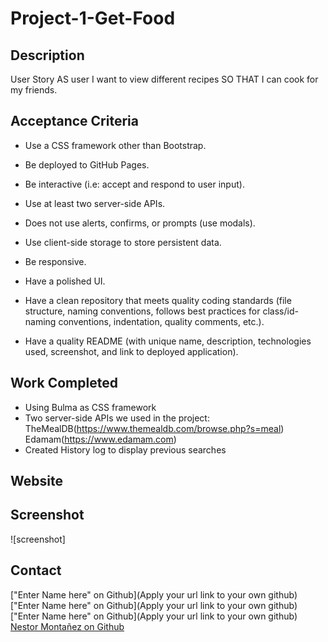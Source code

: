 # Project-1-Get-Food

## Description
User Story 
AS user
I want to view different recipes
SO THAT I can cook for my friends. 

## Acceptance Criteria
* Use a CSS framework other than Bootstrap.

* Be deployed to GitHub Pages.

* Be interactive (i.e: accept and respond to user input).

* Use at least two server-side APIs.

* Does not use alerts, confirms, or prompts (use modals).

* Use client-side storage to store persistent data.

* Be responsive.

* Have a polished UI.

* Have a clean repository that meets quality coding standards (file structure, naming conventions, follows best practices for class/id-naming conventions, indentation, quality comments, etc.).

* Have a quality README (with unique name, description, technologies used, screenshot, and link to deployed application).


## Work Completed 
* Using Bulma as CSS framework
* Two server-side APIs we used in the project: TheMealDB(https://www.themealdb.com/browse.php?s=meal) Edamam(https://www.edamam.com)
* Created History log to display previous searches 

## Website 

## Screenshot
![screenshot]

## Contact 
["Enter Name here" on Github](Apply your url link to your own github)
["Enter Name here" on Github](Apply your url link to your own github)
["Enter Name here" on Github](Apply your url link to your own github)
[Nestor Montañez on Github](https://github.com/Nuno0123)
